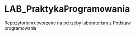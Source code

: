 # LAB_PraktykaProgramowania
Repozytorium utworzone na potrzeby laboratorium z Podstaw programowania
